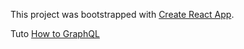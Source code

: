 This project was bootstrapped with [Create React App](https://github.com/facebook/create-react-app).

Tuto [How to GraphQL](https://www.howtographql.com/react-relay/0-introduction/)
